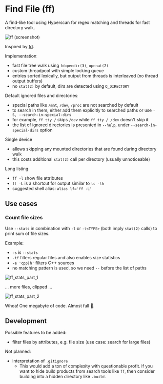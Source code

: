 Find File (ff)
==============

A find-like tool using Hyperscan for regex matching and threads for fast directory walk.

![ff (screenshot)](https://user-images.githubusercontent.com/6216152/95231266-39a57180-0803-11eb-90a2-f8de1bf49416.png)

Inspired by [fd](https://github.com/sharkdp/fd).

Implementation:
- fast file tree walk using `fdopendir(3)`, `openat(2)`
- custom threadpool with simple locking queue
- entries sorted lexically, but output from threads is interleaved (no thread output buffers)
- no `stat(2)` by default, dirs are detected using `O_DIRECTORY`

Default ignored files and directories:
- special paths like `/mnt`, `/dev`, `/proc` are not searched by default
- to search in them, either add them explicitly to searched paths or use `-S, --search-in-special-dirs`
- for example, `ff tty /` skips `/dev` while `ff tty / /dev` doesn't skip it
- the list of ignored directories is presented in `--help`, under `--search-in-special-dirs` option

Single device
- allows skipping any mounted directories that are found during directory walk
- this costs additional `stat(2)` call per directory (usually unnoticeable)

Long listing
- `ff -l` show file attributes
- `ff -L` is a shortcut for output similar to `ls -lh`
- suggested shell alias: `alias lf='ff -L'`

Use cases
---------

### Count file sizes

Use `--stats` in combination with `-l` or `-t<TYPE>` (both imply `stat(2)` calls) to print sum of file sizes.

Example:
- `-s` is `--stats`
- `-tf` filters regular files and also enables size statistics
- `-e 'cpp|h'` filters C++ sources
- no matching pattern is used, so we need `--` before the list of paths

![ff_stats_part_1](https://user-images.githubusercontent.com/6216152/97462585-2d628f00-193f-11eb-9c82-8030c4944a02.png)

... more files, clipped ...

![ff_stats_part_2](https://user-images.githubusercontent.com/6216152/97462870-76b2de80-193f-11eb-8eb4-c73b30c4c999.png)

Whoa! One megabyte of code. Almost full 💾.

Development
-----------

Possible features to be added:
- filter files by attributes, e.g. file size (use case: search for large files)

Not planned:
- interpretation of `.gitignore`
   - This would add a ton of complexity with questionable profit. If you want to hide
     build products from search tools like `ff`, then consider building into a hidden directory
     like `.build`.
